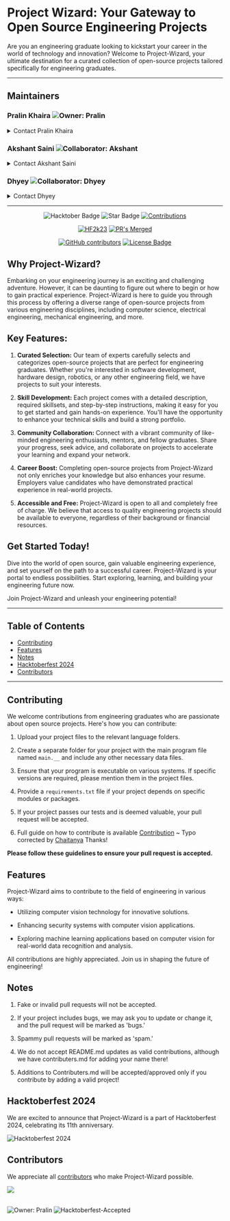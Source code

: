 # Project Wizard: Your Gateway to Open Source Engineering Projects

Are you an engineering graduate looking to kickstart your career in the world of technology and innovation? Welcome to Project-Wizard, your ultimate destination for a curated collection of open-source projects tailored specifically for engineering graduates.

---
## Maintainers

### Pralin Khaira ![Owner: Pralin](https://img.shields.io/badge/Owner-PralinKhaira-purple?logo=github)

<details>
  <summary>Contact Pralin Khaira</summary>

- **GitHub:** [Pralin Khaira](https://github.com/pralinkhaira/)
- **Email:** [pralin.khaira.1903@gmail.com](mailto:pralin.khaira.1903@gmail.com)
- **Website:** [Portfolio Website](https://pralinkhaira.github.io/)

</details>

### Akshant Saini ![Collaborator: Akshant](https://img.shields.io/badge/Collaborator-AkshantSaini-blue?logo=github)

<details>
  <summary>Contact Akshant Saini</summary>

- **GitHub:** [Akshant Saini](https://github.com/theakshantsaini/)
- **Email:** [Mail Me!](mailto:be.coder.19@gmail.com)

</details>

### Dhyey ![Collaborator: Dhyey](https://img.shields.io/badge/Collaborator-Dhyey-blue?logo=github)

<details>
  <summary>Contact Dhyey</summary>

- **GitHub:** [InvisiblePro](https://github.com/InvisiblePro)
- **Email:** [Mail Me!](mailto:hacker.invisiblepro@proton.me)

</details>


---

<div align="center">

<img src="https://img.shields.io/badge/hacktoberfest-2024-blueviolet" alt="Hacktober Badge"/>
 <img src="https://img.shields.io/static/v1?label=%F0%9F%8C%9F&message=If%20Useful&style=style=flat&color=BC4E99" alt="Star Badge"/>
 <a href="https://github.com/pralinkhaira" ><img src="https://img.shields.io/badge/Contributions-welcome-violet.svg?style=flat&logo=git" alt="Contributions" /></a>
 
 <a href="https://github.com/pralinkhaira1903" ><img src="https://img.shields.io/badge/Hacktoberfest--Accepted-cyan" alt="HF2k23" /></a>
 <a href="https://github.com/pralinkhaira/Project-Wizard/pulls?q=is%3Apr+is%3Aclosed"><img src="https://img.shields.io/github/issues-closed/pralinkhaira/Project-Wizard" alt="PR's Merged"/></a>
 
 <a href="https://github.com/pralinkhaira/Project-Wizard/graphs/contributors"><img alt="GitHub contributors" src="https://img.shields.io/github/contributors/pralinkhaira/Project-Wizard?color=2b9348"></a>
 <a href="https://github.com/pralinkhaira/Project-Wizard/blob/master/LICENSE"><img src="https://img.shields.io/github/license/pralinkhaira/Project-Wizard?color=2b9348" alt="License Badge"/></a>

</div>

## Why Project-Wizard?

Embarking on your engineering journey is an exciting and challenging adventure. However, it can be daunting to figure out where to begin or how to gain practical experience. Project-Wizard is here to guide you through this process by offering a diverse range of open-source projects from various engineering disciplines, including computer science, electrical engineering, mechanical engineering, and more.

## Key Features:

1. **Curated Selection:** Our team of experts carefully selects and categorizes open-source projects that are perfect for engineering graduates. Whether you're interested in software development, hardware design, robotics, or any other engineering field, we have projects to suit your interests.

2. **Skill Development:** Each project comes with a detailed description, required skillsets, and step-by-step instructions, making it easy for you to get started and gain hands-on experience. You'll have the opportunity to enhance your technical skills and build a strong portfolio.

3. **Community Collaboration:** Connect with a vibrant community of like-minded engineering enthusiasts, mentors, and fellow graduates. Share your progress, seek advice, and collaborate on projects to accelerate your learning and expand your network.

4. **Career Boost:** Completing open-source projects from Project-Wizard not only enriches your knowledge but also enhances your resume. Employers value candidates who have demonstrated practical experience in real-world projects.

5. **Accessible and Free:** Project-Wizard is open to all and completely free of charge. We believe that access to quality engineering projects should be available to everyone, regardless of their background or financial resources.

## Get Started Today!

Dive into the world of open source, gain valuable engineering experience, and set yourself on the path to a successful career. Project-Wizard is your portal to endless possibilities. Start exploring, learning, and building your engineering future now.

Join Project-Wizard and unleash your engineering potential!

---

## Table of Contents

- [Contributing](#contributing)
- [Features](#features)
- [Notes](#notes)
- [Hacktoberfest 2024](#hacktoberfest-2024)
- [Contributors](#contributors)

---

## Contributing

We welcome contributions from engineering graduates who are passionate about open source projects. Here's how you can contribute:

1. Upload your project files to the relevant language folders.

2. Create a separate folder for your project with the main program file named `main.__` and include any other necessary data files.

3. Ensure that your program is executable on various systems. If specific versions are required, please mention them in the project files.

4. Provide a `requirements.txt` file if your project depends on specific modules or packages.

5. If your project passes our tests and is deemed valuable, your pull request will be accepted.

6. Full guide on how to contribute is available [Contribution](Contribution.md) ~ Typo corrected by [Chaitanya](https://github.com/Chaitanya110703) Thanks!

**Please follow these guidelines to ensure your pull request is accepted.**

## Features

Project-Wizard aims to contribute to the field of engineering in various ways:

- Utilizing computer vision technology for innovative solutions.
  
- Enhancing security systems with computer vision applications.
  
- Exploring machine learning applications based on computer vision for real-world data recognition and analysis.

All contributions are highly appreciated. Join us in shaping the future of engineering!

## Notes

1. Fake or invalid pull requests will not be accepted.

2. If your project includes bugs, we may ask you to update or change it, and the pull request will be marked as 'bugs.'

3. Spammy pull requests will be marked as 'spam.'

4. We do not accept README.md updates as valid contributions, although we have contributers.md for adding your name there!

5. Additions to Contributers.md will be accepted/approved only if you contribute by adding a valid project!

## Hacktoberfest 2024

We are excited to announce that Project-Wizard is a part of Hacktoberfest 2024, celebrating its 11th anniversary.

![Hacktoberfest 2024](https://hacktoberfest.com/_next/static/media/logo-hacktoberfest-11--footer.cc639da3.svg)

## Contributors

We appreciate all [contributors](Contributers.md) who make Project-Wizard possible.

<a href="https://github.compralinkhaira/Project-Wizard/graphs/contributors">
  <img src="https://contrib.rocks/image?repo=pralinkhaira/Project-Wizard" />
</a>

<br>
<br/>


![Owner: Pralin](https://img.shields.io/badge/Owner-PralinKhaira-purple?logo=github)
![Hacktoberfest-Accepted](https://img.shields.io/badge/Hacktoberfest--Accepted-cyan)
